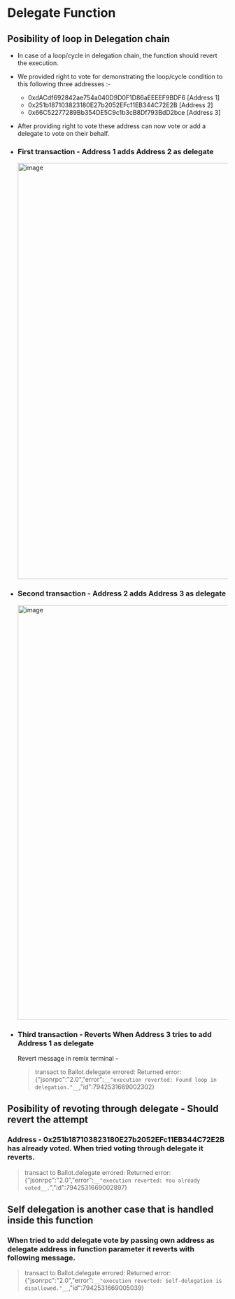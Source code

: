 # Delegate Function

## Posibility of loop in Delegation chain

  - In case of a loop/cycle in delegation chain, the function should revert the execution.
  
  - We provided right to vote for demonstrating the loop/cycle condition to this following three addresses :-
    * 0xdACdf692842ae754a040D9D0F1D86aEEEEF9BDF6 [Address 1]
    * 0x251b187103823180E27b2052EFc11EB344C72E2B [Address 2]
    * 0x66C52277289Bb354DE5C9c1b3cB8Df793BdD2bce [Address 3]

  - After providing right to vote these address can now vote or add a delegate to vote on their behalf.

  - ### First transaction - Address 1 adds Address 2 as delegate
    <img width="950" alt="image" src="https://github.com/AskBlockchain/Encode-HelloWorld/assets/85375791/4c792740-263f-4c13-a0a0-3f63458bca7b">

  - ### Second transaction - Address 2 adds Address 3 as delegate
    <img width="947" alt="image" src="https://github.com/AskBlockchain/Encode-HelloWorld/assets/85375791/47dce764-551f-4016-990b-8ee4c4261e0f">

  - ### Third transaction - Reverts When Address 3 tries to add Address 1 as delegate
    Revert message in remix terminal -
     > transact to Ballot.delegate errored: Returned error: {"jsonrpc":"2.0","error":`__"execution reverted: Found loop in delegation."__`,"id":7942531669002302}

## Posibility of revoting through delegate - Should revert the attempt

  ### Address - 0x251b187103823180E27b2052EFc11EB344C72E2B has already voted. When tried voting through delegate it reverts.
   > transact to Ballot.delegate errored: Returned error: {"jsonrpc":"2.0","error":`__"execution reverted: You already voted__.`","id":7942531669002897}

## Self delegation is another case that is handled inside this function

  ### When tried to add delegate vote by passing own address as delegate address in function parameter it reverts with following message.
   > transact to Ballot.delegate errored: Returned error: {"jsonrpc":"2.0","error":`__"execution reverted: Self-delegation is disallowed."__`,"id":7942531669005039}

  

  


  
  
  
